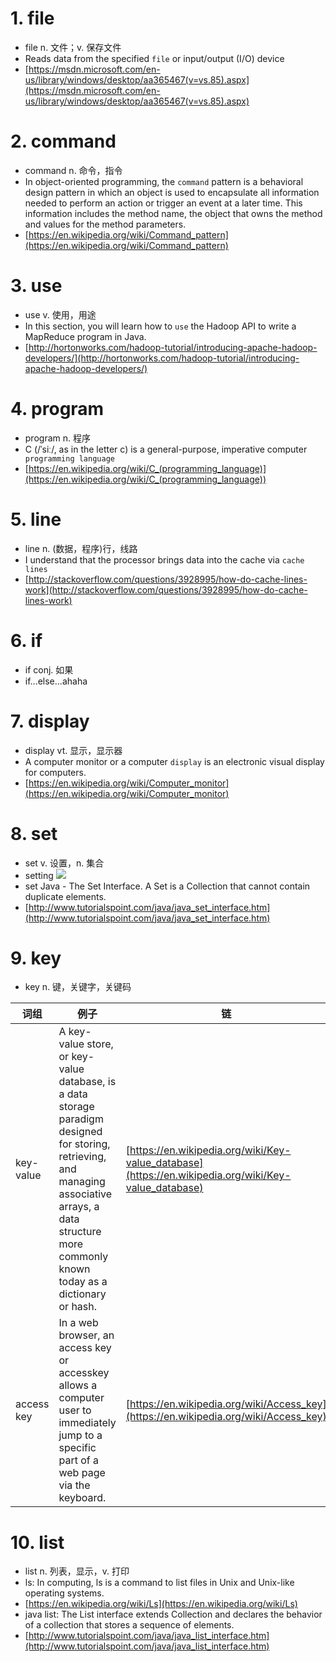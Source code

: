 # 1. file
- file n. 文件；v. 保存文件
- Reads data from the specified `file` or input/output (I/O) device
- [https://msdn.microsoft.com/en-us/library/windows/desktop/aa365467(v=vs.85).aspx](https://msdn.microsoft.com/en-us/library/windows/desktop/aa365467(v=vs.85).aspx)

# 2. command
- command n. 命令，指令
- In object-oriented programming, the `command` pattern is a behavioral design pattern in which an object is used to encapsulate all information needed to perform an action or trigger an event at a later time. This information includes the method name, the object that owns the method and values for the method parameters.
- [https://en.wikipedia.org/wiki/Command_pattern](https://en.wikipedia.org/wiki/Command_pattern)

# 3. use
- use v. 使用，用途
- In this section, you will learn how to `use` the Hadoop API to write a MapReduce program in Java.
- [http://hortonworks.com/hadoop-tutorial/introducing-apache-hadoop-developers/](http://hortonworks.com/hadoop-tutorial/introducing-apache-hadoop-developers/)

# 4. program
- program n. 程序
- C (/ˈsiː/, as in the letter c) is a general-purpose, imperative computer` programming language`
- [https://en.wikipedia.org/wiki/C_(programming_language)](https://en.wikipedia.org/wiki/C_(programming_language))

# 5. line
- line n. (数据，程序)行，线路
- I understand that the processor brings data into the cache via `cache lines`
- [http://stackoverflow.com/questions/3928995/how-do-cache-lines-work](http://stackoverflow.com/questions/3928995/how-do-cache-lines-work)

# 6. if
- if conj. 如果
- if...else...ahaha

# 7. display
- display vt. 显示，显示器
- A computer monitor or a computer `display` is an electronic visual display for computers. 
- [https://en.wikipedia.org/wiki/Computer_monitor](https://en.wikipedia.org/wiki/Computer_monitor)

# 8. set
- set v. 设置，n. 集合
- setting ![](http://findicons.com/files/icons/88/mac/256/setting.png)
- set Java - The Set Interface. A Set is a Collection that cannot contain duplicate elements. 
- [http://www.tutorialspoint.com/java/java_set_interface.htm](http://www.tutorialspoint.com/java/java_set_interface.htm)

# 9. key
- key n. 键，关键字，关键码

词组|例子|链
----|----|----
key-value|A key-value store, or key-value database, is a data storage paradigm designed for storing, retrieving, and managing associative arrays, a data structure more commonly known today as a dictionary or hash. | [https://en.wikipedia.org/wiki/Key-value_database](https://en.wikipedia.org/wiki/Key-value_database)
access key | In a web browser, an access key or accesskey allows a computer user to immediately jump to a specific part of a web page via the keyboard. | [https://en.wikipedia.org/wiki/Access_key](https://en.wikipedia.org/wiki/Access_key)

# 10. list
- list n. 列表，显示，v. 打印
- ls: In computing, ls is a command to list files in Unix and Unix-like operating systems. 
- [https://en.wikipedia.org/wiki/Ls](https://en.wikipedia.org/wiki/Ls)
- java list: The List interface extends Collection and declares the behavior of a collection that stores a sequence of elements.
- [http://www.tutorialspoint.com/java/java_list_interface.htm](http://www.tutorialspoint.com/java/java_list_interface.htm)
